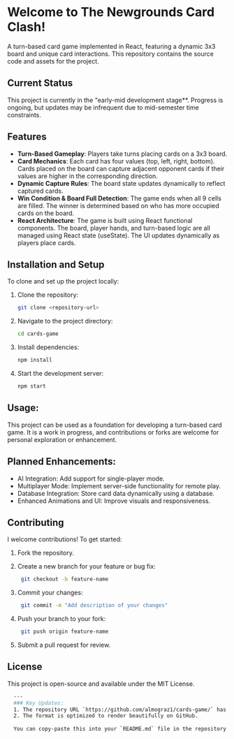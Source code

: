 # Welcome to The Newgrounds Card Clash!

A turn-based card game implemented in React, featuring a dynamic 3x3 board and unique card interactions. This repository contains the source code and assets for the project.

## Current Status

This project is currently in the "early-mid development stage**. Progress is ongoing, but updates may be infrequent due to mid-semester time constraints.

## Features

- **Turn-Based Gameplay**: Players take turns placing cards on a 3x3 board. 
- **Card Mechanics**: Each card has four values (top, left, right, bottom). Cards placed on the board can capture adjacent opponent cards if their values are higher in the corresponding direction. 
- **Dynamic Capture Rules**: The board state updates dynamically to reflect captured cards.
- **Win Condition & Board Full Detection**: The game ends when all 9 cells are filled. The winner is determined based on who has more occupied cards on the board.
- **React Architecture**: The game is built using React functional components. The board, player hands, and turn-based logic are all managed using React state (useState). The UI updates dynamically as players place cards.

## Installation and Setup

To clone and set up the project locally:

1. Clone the repository:
   ```bash
   git clone <repository-url>
   
2. Navigate to the project directory:

   ```bash
   cd cards-game 

3. Install dependencies:

   ```bash
   npm install

4. Start the development server:

    ```bash
    npm start

## Usage:
This project can be used as a foundation for developing a turn-based card game.
It is a work in progress, and contributions or forks are welcome for personal exploration or enhancement.


## Planned Enhancements:
* AI Integration: Add support for single-player mode.
* Multiplayer Mode: Implement server-side functionality for remote play.
* Database Integration: Store card data dynamically using a database.
* Enhanced Animations and UI: Improve visuals and responsiveness.

## Contributing
I welcome contributions! To get started:

1. Fork the repository.

2. Create a new branch for your feature or bug fix:

   ```bash
    git checkout -b feature-name

3. Commit your changes:

   ```bash
    git commit -m "Add description of your changes"

4. Push your branch to your fork:

   ```bash
    git push origin feature-name

5. Submit a pull request for review.

## License
This project is open-source and available under the MIT License.

  ```bash
    ---
    ### Key Updates:
    1. The repository URL `https://github.com/almograz1/cards-game/` has been added to the cloning step.
    2. The format is optimized to render beautifully on GitHub.
    
    You can copy-paste this into your `README.md` file in the repository. Let me know if you need help with anything else!
